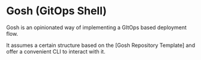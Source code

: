 # Gosh (GitOps Shell)

Gosh is an opinionated way of implementing a GItOps based deployment flow.

It assumes a certain structure based on the [Gosh Repository Template] and offer a convenient CLI to interact with it.
